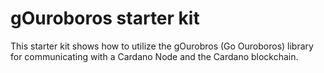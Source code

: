 # gOuroboros starter kit

This starter kit shows how to utilize the gOurobros (Go Ouroboros) library for
communicating with a Cardano Node and the Cardano blockchain.
